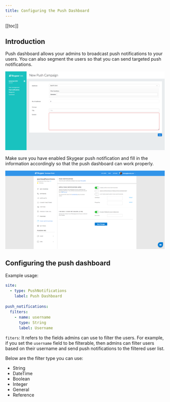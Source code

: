 ```yaml
---
title: Configuring the Push Dashboard
---
```


[[toc]]

## Introduction

Push dashboard allows your admins to broadcast push notifications to your users. You can also segment the users so that you can send targeted push notifications.

![](/assets/cms/cms-push.png)

Make sure you have enabled Skygear push notification and fill in the information accordingly so that the push dashboard can work properly.

![](/assets/cms/push-notification-portal.png)


## Configuring the push dashboard

Example usage:

```yml
site:
  - type: PushNotifications
    label: Push Dashboard

push_notifications:
  filters:
    - name: username
      type: String
      label: Username
```

`fiters`: It refers to the fields admins can use to filter the users. For example, if you set the `username` field to be filterable, then admins can filter users based on their username and send push notifications to the filtered user list.

Below are the filter type you can use:

- String
- DateTime
- Boolean
- Integer
- General
- Reference